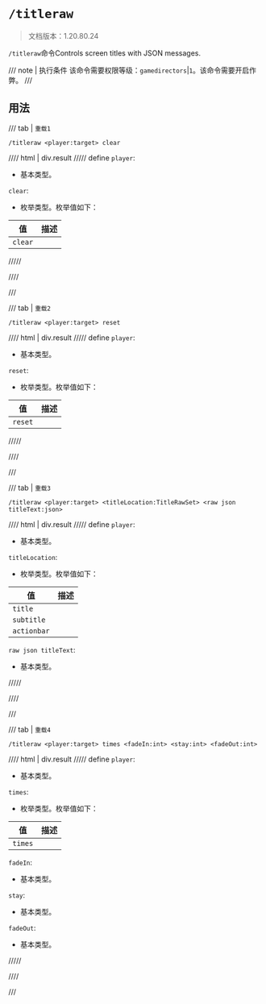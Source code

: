 # `/titleraw`

> 文档版本：1.20.80.24

`/titleraw`命令Controls screen titles with JSON messages.

/// note | 执行条件
该命令需要权限等级：`gamedirectors`|`1`。该命令需要开启作弊。
///

## 用法

/// tab | `重载1`
```mcfunction
/titleraw <player:target> clear
```

//// html | div.result
///// define
`player`: <!-- md:samp target -->

- 基本类型。

`clear`: <!-- md:samp TitleRawClear -->

- 枚举类型。枚举值如下：

|值|描述|
|---|---|
|`clear`||



/////

////

///

/// tab | `重载2`
```mcfunction
/titleraw <player:target> reset
```

//// html | div.result
///// define
`player`: <!-- md:samp target -->

- 基本类型。

`reset`: <!-- md:samp TitleRawReset -->

- 枚举类型。枚举值如下：

|值|描述|
|---|---|
|`reset`||



/////

////

///

/// tab | `重载3`
```mcfunction
/titleraw <player:target> <titleLocation:TitleRawSet> <raw json titleText:json>
```

//// html | div.result
///// define
`player`: <!-- md:samp target -->

- 基本类型。

`titleLocation`: <!-- md:samp TitleRawSet -->

- 枚举类型。枚举值如下：

|值|描述|
|---|---|
|`title`||
|`subtitle`||
|`actionbar`||


`raw json titleText`: <!-- md:samp json -->

- 基本类型。


/////

////

///

/// tab | `重载4`
```mcfunction
/titleraw <player:target> times <fadeIn:int> <stay:int> <fadeOut:int>
```

//// html | div.result
///// define
`player`: <!-- md:samp target -->

- 基本类型。

`times`: <!-- md:samp TitleRawTimes -->

- 枚举类型。枚举值如下：

|值|描述|
|---|---|
|`times`||


`fadeIn`: <!-- md:samp int -->

- 基本类型。

`stay`: <!-- md:samp int -->

- 基本类型。

`fadeOut`: <!-- md:samp int -->

- 基本类型。


/////

////

///

